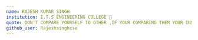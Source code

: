 ```yaml
---
name: RAJESH KUMAR SINGH 
institution: I.T.S ENGINEERING COLLEGE 🚩
quote: DON'T COMPARE YOURSELF TO OTHER ,IF YOUR COMPARING THEM YOUR INSULTING YOURSELF.
github_user: Rajeshsinghcse
---
```

